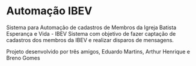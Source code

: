# Automação IBEV

Sistema para Automação de cadastros de Membros da Igreja Batista Esperança e Vida - IBEV
Sistema com objetivo de fazer captação de cadastros dos membros da IBEV e realizar disparos de mensagens.


Projeto desenvolvido por três amigos, Eduardo Martins, Arthur Henrique e Breno Gomes